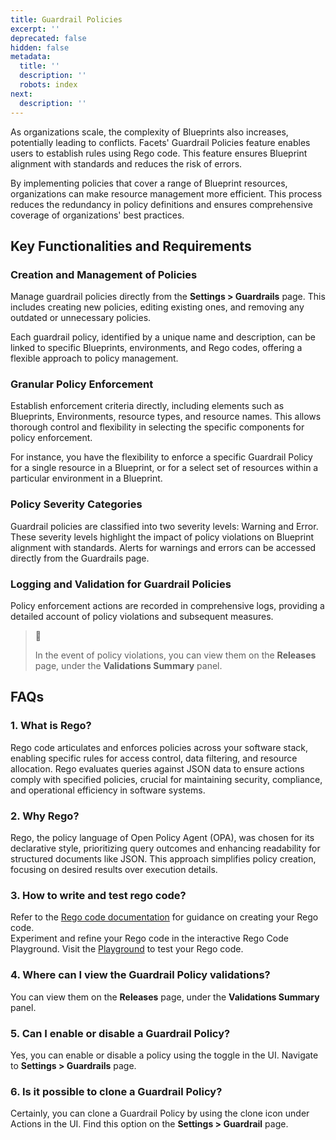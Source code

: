 ```yaml
---
title: Guardrail Policies
excerpt: ''
deprecated: false
hidden: false
metadata:
  title: ''
  description: ''
  robots: index
next:
  description: ''
---
```

As organizations scale, the complexity of Blueprints also increases, potentially leading to conflicts. Facets' Guardrail Policies feature enables users to establish rules using Rego code. This feature ensures Blueprint alignment with standards and reduces the risk of errors.

By implementing policies that cover a range of Blueprint resources, organizations can make resource management more efficient. This process reduces the redundancy in policy definitions and ensures comprehensive coverage of organizations' best practices.

## Key Functionalities and Requirements

### Creation and Management of Policies

Manage guardrail policies directly from the **Settings > Guardrails** page. This includes creating new policies, editing existing ones, and removing any outdated or unnecessary policies.

Each guardrail policy, identified by a unique name and description, can be linked to specific Blueprints, environments, and Rego codes, offering a flexible approach to policy management.

### Granular Policy Enforcement

Establish enforcement criteria directly, including elements such as Blueprints, Environments, resource types, and resource names. This allows thorough control and flexibility in selecting the specific components for policy enforcement.

For instance, you have the flexibility to enforce a specific Guardrail Policy for a single resource in a Blueprint, or for a select set of resources within a particular environment in a Blueprint.

### Policy Severity Categories

Guardrail policies are classified into two severity levels: Warning and Error. These severity levels highlight the impact of policy violations on Blueprint alignment with standards. Alerts for warnings and errors can be accessed directly from the Guardrails page.

### Logging and Validation for Guardrail Policies

Policy enforcement actions are recorded in comprehensive logs, providing a detailed account of policy violations and subsequent measures.

> 📘
>
> In the event of policy violations, you can view them on the **Releases** page, under the **Validations Summary** panel.

## FAQs

### 1. What is Rego?

Rego code articulates and enforces policies across your software stack, enabling specific rules for access control, data filtering, and resource allocation. Rego evaluates queries against JSON data to ensure actions comply with specified policies, crucial for maintaining security, compliance, and operational efficiency in software systems.

### 2. Why Rego?

Rego, the policy language of Open Policy Agent (OPA), was chosen for its declarative style, prioritizing query outcomes and enhancing readability for structured documents like JSON. This approach simplifies policy creation, focusing on desired results over execution details.

### 3. How to write and test rego code?

Refer to the [Rego code documentation](https://doc.clickup.com/3443930/d/h/3936u-18744/caa022affb5455a/3936u-64707) for guidance on creating your Rego code.\
Experiment and refine your Rego code in the interactive Rego Code Playground. Visit the [Playground](https://play.openpolicyagent.org/) to test your Rego code.

### 4. Where can I view the Guardrail Policy validations?

You can view them on the **Releases** page, under the **Validations Summary** panel.

### 5. Can I enable or disable a Guardrail Policy?

Yes, you can enable or disable a policy using the toggle in the UI. Navigate to **Settings > Guardrails** page.

### 6. Is it possible to clone a Guardrail Policy?

Certainly, you can clone a Guardrail Policy by using the clone icon under Actions in the UI. Find this option on the **Settings > Guardrail** page.

